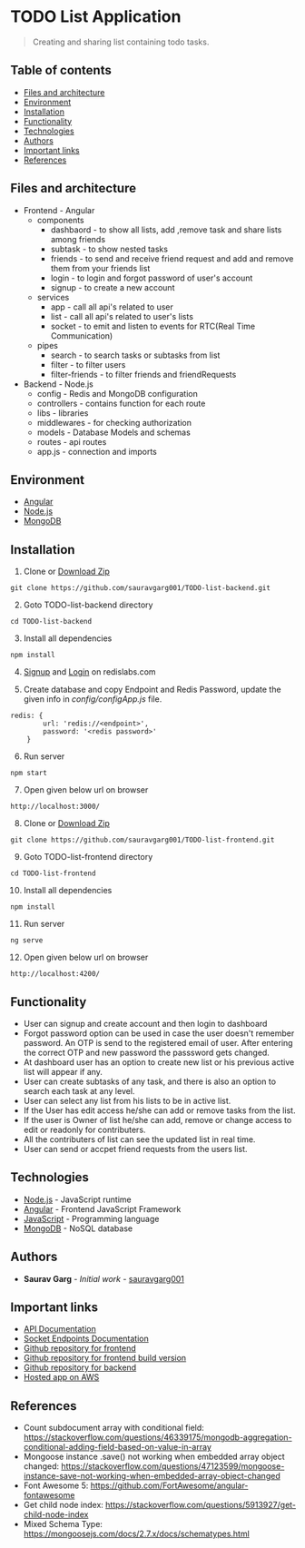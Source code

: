 # TODO List Application
> Creating and sharing list containing todo tasks.
## Table of contents
* [Files and architecture](#files-and-architecture)
* [Environment](#environment)
* [Installation](#enstallation)
* [Functionality](#functionality)
* [Technologies](#technologies)
* [Authors](#authors)
* [Important links](#Important-links)
* [References](#references)

## Files and architecture

* Frontend - Angular
    *  components
        * dashbaord - to show all lists, add ,remove task and share lists among friends
        * subtask - to show nested tasks
        * friends - to send and receive friend request and add and remove them from your friends list
        * login - to login and forgot password of user's account
        * signup - to create a new account
    * services
        * app - call all api's related to user
        * list - call all api's related to user's lists
        * socket - to emit and listen to events for RTC(Real Time Communication)
    * pipes
        * search - to search tasks or subtasks from list
        * filter - to filter users
        * filter-friends - to filter friends and friendRequests
* Backend - Node.js
    * config - Redis and MongoDB configuration
    * controllers - contains function for each route
    * libs - libraries
    * middlewares - for checking authorization
    * models - Database Models and schemas
    * routes - api routes
    * app.js - connection and imports

## Environment

* [Angular](https://angular.io/guide/setup-local)
* [Node.js](https://nodejs.org/dist/v12.18.0/node-v12.18.0-x64.msi)
* [MongoDB](https://fastdl.mongodb.org/win32/mongodb-win32-x86_64-2012plus-4.2.7-signed.msi)

## Installation

1. Clone or [Download Zip](https://github.com/sauravgarg001/TODO-list-backend.zip) 
```
git clone https://github.com/sauravgarg001/TODO-list-backend.git
```
2. Goto TODO-list-backend directory
```
cd TODO-list-backend
```
3. Install all dependencies
```
npm install
```
4. [Signup](https://redislabs.com/try-free/) and [Login](https://app.redislabs.com/#/login) on redislabs.com

5. Create database and copy Endpoint and Redis Password, update the given info in *config/configApp.js* file.
```
redis: {
        url: 'redis://<endpoint>',
        password: '<redis password>'
    }
```
6. Run server
```
npm start
```
7. Open given below url on browser
```
http://localhost:3000/
```
8. Clone or [Download Zip](https://github.com/sauravgarg001/TODO-list-frontend.zip) 
```
git clone https://github.com/sauravgarg001/TODO-list-frontend.git
```
9. Goto TODO-list-frontend directory
```
cd TODO-list-frontend
```
10. Install all dependencies
```
npm install
```
11. Run server
```
ng serve
```
12. Open given below url on browser
```
http://localhost:4200/
```

## Functionality

* User can signup and create account and then login to dashboard
* Forgot password option can be used in case the user doesn't remember password. An OTP is send to the registered email of user. After entering the correct OTP and new password the passsword gets changed.
* At dashboard user has an option to create new list or his previous active list will appear if any.
* User can create subtasks of any task, and there is also an option to search each task at any level.
* User can select any list from his lists to be in active list.
* If the User has edit access he/she can add or remove tasks from the list.
* If the user is Owner of list he/she can add, remove or change access to edit or readonly for contributers.
* All the contributers of list can see the updated list in real time.
* User can send or accpet friend requests from the users list.

## Technologies

* [Node.js](https://nodejs.org/en/) - JavaScript runtime
* [Angular](https://angular.io/guide/setup-local) - Frontend JavaScript Framework
* [JavaScript](https://www.javascript.com/) - Programming language
* [MongoDB](https://www.mongodb.com/) - NoSQL database

## Authors

* **Saurav Garg** - *Initial work* - [sauravgarg001](https://github.com/sauravgarg001)


## Important links

* [API Documentation](http://todo-list-app-sauravgarg001.s3-website-us-east-1.amazonaws.com/)
* [Socket Endpoints Documentation](http://todo-list-app-sauravgarg001.s3-website-us-east-1.amazonaws.com/eventDoc.html)
* [Github repository for frontend](https://github.com/sauravgarg001/TODO-list-frontend)
* [Github repository for frontend build version](https://github.com/sauravgarg001/TODO-list-angular)
* [Github repository for backend](https://github.com/sauravgarg001/TODO-list-backend)
* [Hosted app on AWS](ec2-54-167-94-143.compute-1.amazonaws.com)


## References

* Count subdocument array with conditional field: https://stackoverflow.com/questions/46339175/mongodb-aggregation-conditional-adding-field-based-on-value-in-array
* Mongoose instance .save() not working when embedded array object changed:
https://stackoverflow.com/questions/47123599/mongoose-instance-save-not-working-when-embedded-array-object-changed
* Font Awesome 5: https://github.com/FortAwesome/angular-fontawesome
* Get child node index: https://stackoverflow.com/questions/5913927/get-child-node-index
* Mixed Schema Type: https://mongoosejs.com/docs/2.7.x/docs/schematypes.html
